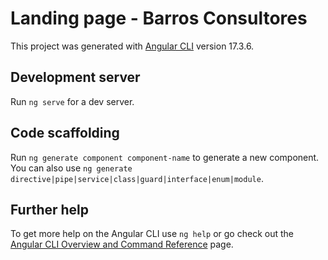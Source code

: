 # Landing page - Barros Consultores

This project was generated with [Angular CLI](https://github.com/angular/angular-cli) version 17.3.6.

## Development server

Run `ng serve` for a dev server.

## Code scaffolding

Run `ng generate component component-name` to generate a new component. You can also use `ng generate directive|pipe|service|class|guard|interface|enum|module`.

## Further help

To get more help on the Angular CLI use `ng help` or go check out the [Angular CLI Overview and Command Reference](https://angular.io/cli) page.
